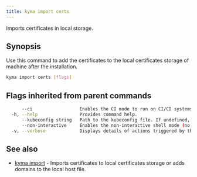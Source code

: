 ```yaml
---
title: kyma import certs
---
```


Imports certificates in local storage.

## Synopsis

Use this command to add the certificates to the local certificates storage of machine after the installation.

```bash
kyma import certs [flags]
```

## Flags inherited from parent commands

```bash
      --ci                  Enables the CI mode to run on CI/CD systems. It avoids any user interaction (such as no dialog prompts) and ensures that logs are formatted properly in log files (such as no spinners for CLI steps).
  -h, --help                Provides command help.
      --kubeconfig string   Path to the kubeconfig file. If undefined, Kyma CLI uses the KUBECONFIG environment variable, or falls back "/$HOME/.kube/config".
      --non-interactive     Enables the non-interactive shell mode (no colorized output, no spinner)
  -v, --verbose             Displays details of actions triggered by the command.
```

## See also

* [kyma import](#kyma-import-kyma-import)	 - Imports certificates to local certificates storage or adds domains to the local host file.

